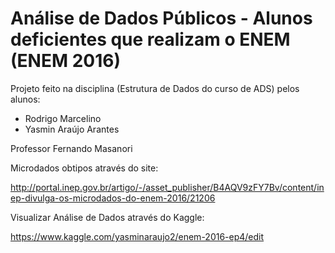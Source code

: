 # Análise de Dados Públicos - Alunos deficientes que realizam o ENEM (ENEM 2016) 

Projeto feito na disciplina (Estrutura de Dados do curso de ADS) pelos alunos:

 - Rodrigo Marcelino
 - Yasmin Araújo Arantes

Professor Fernando Masanori 

Microdados obtipos através do site:

http://portal.inep.gov.br/artigo/-/asset_publisher/B4AQV9zFY7Bv/content/inep-divulga-os-microdados-do-enem-2016/21206

Visualizar Análise de Dados através do Kaggle:

https://www.kaggle.com/yasminaraujo2/enem-2016-ep4/edit


